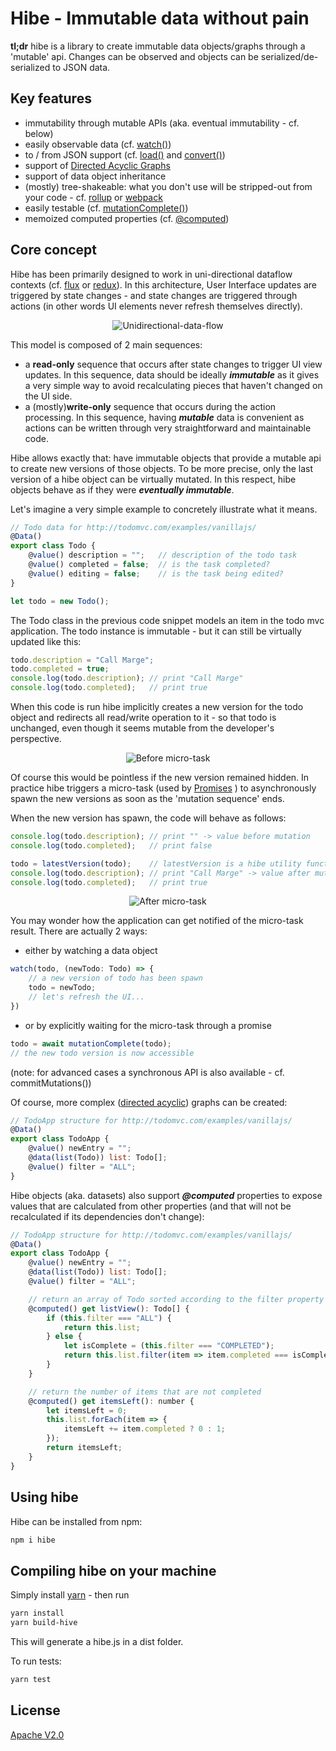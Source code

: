 
# Hibe - Immutable data without pain

**tl;dr** hibe is a library to create immutable data objects/graphs through a 'mutable' api. Changes can be observed and objects can be serialized/de-serialized to JSON data.

## Key features
- immutability through mutable APIs (aka. eventual immutability - cf. below)
- easily observable data (cf. [watch()][wiki])
- to / from JSON support (cf. [load()][toFromJS] and [convert()][toFromJS])
- support of [Directed Acyclic Graphs][DAG]
- support of data object inheritance
- (mostly) tree-shakeable: what you don't use will be stripped-out from your code - cf. [rollup](https://rollupjs.org/guide/en) or [webpack](https://webpack.js.org/guides/tree-shaking/)
- easily testable (cf. [mutationComplete()][wiki])
- memoized computed properties (cf. [@computed][decorators])

[wiki]: ../../wiki
[decorators]: ../../wiki/Decorators
[collections]: ../../wiki/Collections
[toFromJS]: ../../wiki/To-&--From-JS

## Core concept

Hibe has been primarily designed to work in uni-directional dataflow contexts (cf. [flux](https://facebook.github.io/flux/) or [redux](https://redux.js.org/basics/data-flow)). In this architecture, User Interface updates are triggered by state changes - and state changes are triggered through actions (in other words UI elements never refresh themselves directly).

<div style="text-align:center">

![Unidirectional-data-flow](doc/unidirectional-data-flow.png?raw=true)

</div>

This model is composed of 2 main sequences:
- a **read-only** sequence that occurs after state changes to trigger UI view updates. In this sequence, data should be ideally ***immutable*** as it gives a very simple way to avoid recalculating pieces that haven't changed on the UI side.
- a (mostly)**write-only** sequence that occurs during the action processing. In this sequence, having ***mutable*** data is convenient as actions can be written through very straightforward and maintainable code.

Hibe allows exactly that: have immutable objects that provide a mutable api to create new versions of those objects. To be more precise, only the last version of a hibe object can be virtually mutated. In this respect, hibe objects behave as if they were ***eventually immutable***.

Let's imagine a very simple example to concretely illustrate what it means. 

```js
// Todo data for http://todomvc.com/examples/vanillajs/
@Data()
export class Todo {
    @value() description = "";   // description of the todo task
    @value() completed = false;  // is the task completed?
    @value() editing = false;    // is the task being edited?
}

let todo = new Todo();
```
The Todo class in the previous code snippet models an item in the todo mvc application. The todo instance is immutable - but it can still be virtually updated like this:

```js
todo.description = "Call Marge";
todo.completed = true;
console.log(todo.description); // print "Call Marge"
console.log(todo.completed);   // print true
```

When this code is run hibe implicitly creates a new version for the todo object and redirects all read/write operation to it - so that todo is unchanged, even though it seems mutable from the developer's perspective.

<div style="text-align:center">

![Before micro-task](doc/todos_1_2.png?raw=true)

</div>

Of course this would be pointless if the new version remained hidden. In practice hibe triggers a micro-task (used by [Promises](https://jakearchibald.com/2015/tasks-microtasks-queues-and-schedules/) ) to asynchronously spawn the new versions as soon as the 'mutation sequence' ends.

When the new version has spawn, the code will behave as follows:

```js
console.log(todo.description); // print "" -> value before mutation
console.log(todo.completed);   // print false

todo = latestVersion(todo);    // latestVersion is a hibe utility function that return the latest version of a dataset
console.log(todo.description); // print "Call Marge" -> value after mutation
console.log(todo.completed);   // print true
```

<div style="text-align:center">

![After micro-task](doc/todos_1_2_after_mt.png?raw=true)

</div>

You may wonder how the application can get notified of the micro-task result. There are actually 2 ways: 
- either by watching a data object
```js
watch(todo, (newTodo: Todo) => {
    // a new version of todo has been spawn
    todo = newTodo;
    // let's refresh the UI...
})
```
- or by explicitly waiting for the micro-task through a promise
```js
todo = await mutationComplete(todo);
// the new todo version is now accessible
```
(note: for advanced cases a synchronous API is also available - cf. commitMutations())

Of course, more complex ([directed acyclic][DAG]) graphs can be created:

```js
// TodoApp structure for http://todomvc.com/examples/vanillajs/
@Data()
export class TodoApp {
    @value() newEntry = "";
    @data(list(Todo)) list: Todo[];
    @value() filter = "ALL";
}
```

Hibe objects (aka. datasets) also support ***@computed*** properties to expose values that are calculated from other properties (and that will not be recalculated if its dependencies don't change):

```js
// TodoApp structure for http://todomvc.com/examples/vanillajs/
@Data()
export class TodoApp {
    @value() newEntry = "";
    @data(list(Todo)) list: Todo[];
    @value() filter = "ALL";

    // return an array of Todo sorted according to the filter property
    @computed() get listView(): Todo[] {
        if (this.filter === "ALL") {
            return this.list;
        } else {
            let isComplete = (this.filter === "COMPLETED");
            return this.list.filter(item => item.completed === isComplete);
        }
    }

    // return the number of items that are not completed    
    @computed() get itemsLeft(): number {
        let itemsLeft = 0;
        this.list.forEach(item => {
            itemsLeft += item.completed ? 0 : 1;
        });
        return itemsLeft;
    }
}
````

## Using hibe

Hibe can be installed from npm:
````bash
npm i hibe
````

## Compiling hibe on your machine

Simply install [yarn](https://yarnpkg.com/) - then run
````bash
yarn install
yarn build-hive
````
This will generate a hibe.js in a dist folder.

To run tests:
````bash
yarn test
````

## License

[Apache V2.0](LICENSE.md)

[DAG]:https://medium.com/@hamzasurti/advanced-data-structures-part-1-directed-acyclic-graph-dag-c1d1145b5e5a
